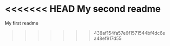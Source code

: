 <<<<<<< HEAD
My second readme
=======
My first readme
>>>>>>> 438af154fa57e6f1571544bf4dc6ea48ef917d55
